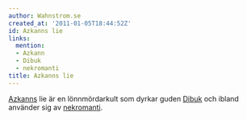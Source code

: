 ```yaml
---
author: Wahnstrom.se
created_at: '2011-01-05T18:44:52Z'
id: Azkanns lie
links:
  mention:
  - Azkann
  - Dibuk
  - nekromanti
title: Azkanns lie
---
```


[Azkanns] lie är en lönnmördarkult som dyrkar guden [Dibuk] och ibland använder sig av [nekromanti].

  [Azkanns]: Azkann
  [Dibuk]: Dibuk
  [nekromanti]: nekromanti